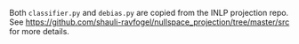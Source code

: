 Both `classifier.py` and `debias.py` are copied from the INLP projection repo. 
See https://github.com/shauli-ravfogel/nullspace_projection/tree/master/src for more details.
